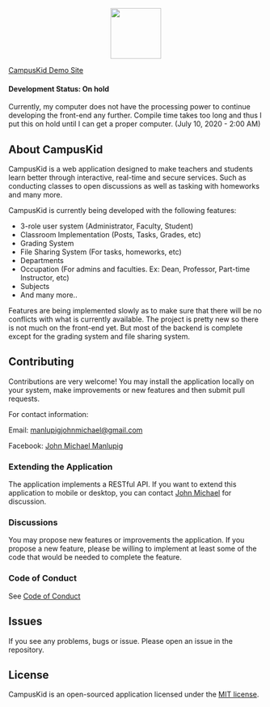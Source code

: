 <p align="center"><img src="https://campuskid.herokuapp.com/images/logo.svg" width="100"></p>

[CampusKid Demo Site](https://campuskid.herokuapp.com)

#### Development Status: On hold

Currently, my computer does not have the processing power to continue developing the front-end
any further. Compile time takes too long and thus I put this on hold until I can get a
proper computer.
(July 10, 2020 - 2:00 AM)

## About CampusKid

CampusKid is a web application designed to make teachers and students
learn better through interactive, real-time and secure services. Such as conducting classes to open discussions as well as tasking with homeworks and many more.

CampusKid is currently being developed with the following features:

-   3-role user system (Administrator, Faculty, Student)
-   Classroom Implementation (Posts, Tasks, Grades, etc)
-   Grading System
-   File Sharing System (For tasks, homeworks, etc)
-   Departments
-   Occupation (For admins and faculties. Ex: Dean, Professor, Part-time Instructor, etc)
-   Subjects
-   And many more..

Features are being implemented slowly as to make sure that there will be no conflicts
with what is currently available. The project is pretty new so there is not much
on the front-end yet. But most of the backend is complete except for
the grading system and file sharing system.

## Contributing

Contributions are very welcome! You may install the application locally on your
system, make improvements or new features and then submit pull requests.

For contact information:

Email: <a mailto="manlupigjohnmichael@gmail.com">manlupigjohnmichael@gmail.com</a>

Facebook: <a href="https://www.facebook.com/mekkyinblack">John Michael Manlupig</a>

### Extending the Application

The application implements a RESTful API. If you want to extend this application to
mobile or desktop, you can contact <a href="https://www.facebook.com/mekkyinblack">John Michael</a> for discussion.

### Discussions

You may propose new features or improvements the application. If you propose a new feature, please be willing to implement at least some of the code that would be needed to complete the feature.

### Code of Conduct

See <a href="https://github.com/mekoidigret/CampusKid/blob/master/CODE_OF_CONDUCT.md">Code of Conduct</a>

## Issues

If you see any problems, bugs or issue. Please open an issue in the repository.

## License

CampusKid is an open-sourced application licensed under the [MIT license](https://opensource.org/licenses/MIT).
